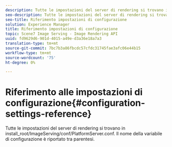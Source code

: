 ```yaml
---
description: Tutte le impostazioni del server di rendering si trovano in install_root/ImageServing/conf/PlatformServer.conf. Il nome della variabile di configurazione è riportato tra parentesi.
seo-description: Tutte le impostazioni del server di rendering si trovano in install_root/ImageServing/conf/PlatformServer.conf. Il nome della variabile di configurazione è riportato tra parentesi.
seo-title: Riferimento impostazioni di configurazione
solution: Experience Manager
title: Riferimento impostazioni di configurazione
topic: Scene7 Image Serving - Image Rendering API
uuid: fd9629d6-901d-4015-a49e-d3a36e18a7a3
translation-type: tm+mt
source-git-commit: 7bc7b3a86fbcdc57cfdc31745fae3afc06e44b15
workflow-type: tm+mt
source-wordcount: '75'
ht-degree: 0%

---
```



# Riferimento alle impostazioni di configurazione{#configuration-settings-reference}

Tutte le impostazioni del server di rendering si trovano in install_root/ImageServing/conf/PlatformServer.conf. Il nome della variabile di configurazione è riportato tra parentesi.


